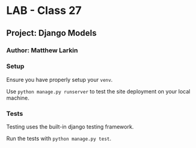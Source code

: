 # **LAB - Class 27**

## **Project: Django Models**

### Author: Matthew Larkin

### Setup

Ensure you have properly setup your `venv`.

Use `python manage.py runserver` to test the site deployment on your local machine.

### Tests

Testing uses the built-in django testing framework.

Run the tests with `python manage.py test`.
